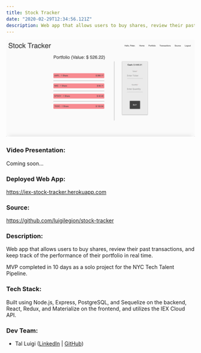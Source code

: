```yaml
---
title: Stock Tracker
date: "2020-02-29T12:34:56.121Z"
description: Web app that allows users to buy shares, review their past transactions, and keep track of the performance of their portfolio in real time.
---
```


![Stock Tracker Screenshot](./stock-tracker.png)

### Video Presentation:

Coming soon...

### Deployed Web App:

https://iex-stock-tracker.herokuapp.com

### Source:

https://github.com/luigilegion/stock-tracker

### Description:

Web app that allows users to buy shares, review their past transactions, and keep track of the performance of their portfolio in real time.

MVP completed in 10 days as a solo project for the NYC Tech Talent Pipeline.

### Tech Stack:

Built using Node.js, Express, PostgreSQL, and Sequelize on the backend, React, Redux, and Materialize on the frontend, and utilizes the IEX Cloud API.

### Dev Team:

- Tal Luigi ([LinkedIn](https://www.linkedin.com/in/talluigi) | [GitHub](https://github.com/luigilegion))
